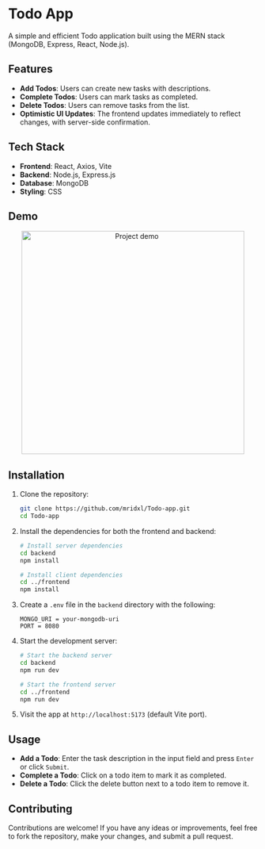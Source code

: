 # Todo App

A simple and efficient Todo application built using the MERN stack (MongoDB, Express, React, Node.js).

## Features

- **Add Todos**: Users can create new tasks with descriptions.
- **Complete Todos**: Users can mark tasks as completed.
- **Delete Todos**: Users can remove tasks from the list.
- **Optimistic UI Updates**: The frontend updates immediately to reflect changes, with server-side confirmation.

## Tech Stack

- **Frontend**: React, Axios, Vite
- **Backend**: Node.js, Express.js
- **Database**: MongoDB
- **Styling**: CSS

## Demo 

<p align="center">
  <img src="https://i.imgur.com/fyozmUi.gif" alt="Project demo" height="450" />
</p>

## Installation

1. Clone the repository:

    ```bash
    git clone https://github.com/mridxl/Todo-app.git
    cd Todo-app
    ```

2. Install the dependencies for both the frontend and backend:

    ```bash
    # Install server dependencies
    cd backend
    npm install

    # Install client dependencies
    cd ../frontend
    npm install
    ```

3. Create a `.env` file in the `backend` directory with the following:

    ```
    MONGO_URI = your-mongodb-uri
    PORT = 8080
    ```

4. Start the development server:

    ```bash
    # Start the backend server
    cd backend
    npm run dev

    # Start the frontend server
    cd ../frontend
    npm run dev
    ```

5. Visit the app at `http://localhost:5173` (default Vite port).

## Usage

- **Add a Todo**: Enter the task description in the input field and press `Enter` or click `Submit`.
- **Complete a Todo**: Click on a todo item to mark it as completed.
- **Delete a Todo**: Click the delete button next to a todo item to remove it.

## Contributing

Contributions are welcome! If you have any ideas or improvements, feel free to fork the repository, make your changes, and submit a pull request.
